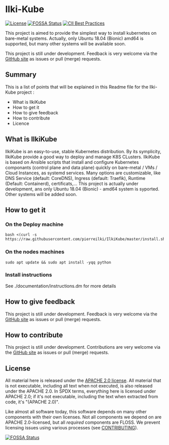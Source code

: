 # Ilki-Kube

[![License](https://img.shields.io/badge/License-Apache%202.0-blue.svg)](https://opensource.org/licenses/Apache-2.0)
[![FOSSA Status](https://app.fossa.io/api/projects/git%2Bgithub.com%2Fpierreilki%2FIlkiKube.svg?type=shield)](https://app.fossa.io/projects/git%2Bgithub.com%2Fpierreilki%2FIlkiKube?ref=badge_shield)
[![CII Best Practices](https://bestpractices.coreinfrastructure.org/projects/3023/badge)](https://bestpractices.coreinfrastructure.org/projects/3023)



This project is aimed to provide the simplest way to install kubernetes on bare-metal systems.
Actually, only Ubuntu 18.04 (Bionic) amd64 is supported, but many other systems will be available soon.


This project is still under development. 
Feedback is very welcome via the
[GitHub site](https://github.com/pierreilki/IlkiKube)
as issues or pull (merge) requests.



## Summary

This is a list of points that will be explained in this Readme file for the Ilki-Kube project :

- What is IlkiKube
- How to get it
- How to give feedback
- How to contribute
- Licence

## What is IlkiKube

IlkiKube is an easy-to-use, stable Kubernetes distribution.
By its symplicity, IlkiKube provide a good way to deploy and manage K8S CLusters.
IlkiKube is based on Ansible scripts that install and configure Kubernetes componants (control plane and data plane) quickly on bare-metal / VMs / Cloud Instances, as systemd services.
Many options are customizable, like DNS Service (default: CoreDNS), Ingress (default: Traefik), Runtime (Default: Containerd), certificats,...
This project is actually under development, ans only Ubuntu 18.04 (Bionic) - amd64 system is syported. Other systems will be added soon.

## How to get it

### On the Deploy machine
```
bash <(curl -s https://raw.githubusercontent.com/pierreilki/IlkiKube/master/install.sh)
```
### On the nodes machines
```
sudo apt update && sudo apt install -yqq python
```

### Install instructions

See ./documentation/instructions.dm for more details

## How to give feedback

This project is still under development. 
Feedback is very welcome via the
[GitHub site](https://github.com/pierreilki/IlkiKube)
as issues or pull (merge) requests.

## How to contribute

This project is still under development. 
Contributions are very welcome via the
[GitHub site](https://github.com/pierreilki/IlkiKube)
as issues or pull (merge) requests.

## License

All material here is released under the [APACHE 2.0 license](./LICENSE).
All material that is not executable, including all text when not executed,
is also released under the APACHE 2.0.
In SPDX terms, everything here is licensed under APACHE 2.0;
if it's not executable, including the text when extracted from code, it's
"(APACHE 2.0)".

Like almost all software today, this software depends on many
other components with their own licenses.
Not all components we depend on are APACHE 2.0-licensed, but all
*required* components are FLOSS. We prevent licensing issues
using various processes (see [CONTRIBUTING](./CONTRIBUTING.md)).


[![FOSSA Status](https://app.fossa.io/api/projects/git%2Bgithub.com%2Fpierreilki%2FIlkiKube.svg?type=large)](https://app.fossa.io/projects/git%2Bgithub.com%2Fpierreilki%2FIlkiKube?ref=badge_large)
